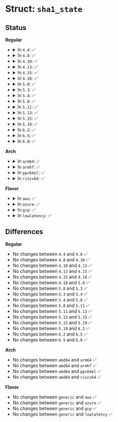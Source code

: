 # Struct: <code>sha1_state</code>

## Status
<b>Regular</b>
<ul>
<li>
<details>
<summary>In <code>4.4</code>: ✅</summary>

```c
struct sha1_state {
    u32 state[5];
    u64 count;
    u8 buffer[64];
};
```
</details>
</li>
<li>
<details>
<summary>In <code>4.8</code>: ✅</summary>

```c
struct sha1_state {
    u32 state[5];
    u64 count;
    u8 buffer[64];
};
```
</details>
</li>
<li>
<details>
<summary>In <code>4.10</code>: ✅</summary>

```c
struct sha1_state {
    u32 state[5];
    u64 count;
    u8 buffer[64];
};
```
</details>
</li>
<li>
<details>
<summary>In <code>4.13</code>: ✅</summary>

```c
struct sha1_state {
    u32 state[5];
    u64 count;
    u8 buffer[64];
};
```
</details>
</li>
<li>
<details>
<summary>In <code>4.15</code>: ✅</summary>

```c
struct sha1_state {
    u32 state[5];
    u64 count;
    u8 buffer[64];
};
```
</details>
</li>
<li>
<details>
<summary>In <code>4.18</code>: ✅</summary>

```c
struct sha1_state {
    u32 state[5];
    u64 count;
    u8 buffer[64];
};
```
</details>
</li>
<li>
<details>
<summary>In <code>5.0</code>: ✅</summary>

```c
struct sha1_state {
    u32 state[5];
    u64 count;
    u8 buffer[64];
};
```
</details>
</li>
<li>
<details>
<summary>In <code>5.3</code>: ✅</summary>

```c
struct sha1_state {
    u32 state[5];
    u64 count;
    u8 buffer[64];
};
```
</details>
</li>
<li>
<details>
<summary>In <code>5.4</code>: ✅</summary>

```c
struct sha1_state {
    u32 state[5];
    u64 count;
    u8 buffer[64];
};
```
</details>
</li>
<li>
<details>
<summary>In <code>5.8</code>: ✅</summary>

```c
struct sha1_state {
    u32 state[5];
    u64 count;
    u8 buffer[64];
};
```
</details>
</li>
<li>
<details>
<summary>In <code>5.11</code>: ✅</summary>

```c
struct sha1_state {
    u32 state[5];
    u64 count;
    u8 buffer[64];
};
```
</details>
</li>
<li>
<details>
<summary>In <code>5.13</code>: ✅</summary>

```c
struct sha1_state {
    u32 state[5];
    u64 count;
    u8 buffer[64];
};
```
</details>
</li>
<li>
<details>
<summary>In <code>5.15</code>: ✅</summary>

```c
struct sha1_state {
    u32 state[5];
    u64 count;
    u8 buffer[64];
};
```
</details>
</li>
<li>
<details>
<summary>In <code>5.19</code>: ✅</summary>

```c
struct sha1_state {
    u32 state[5];
    u64 count;
    u8 buffer[64];
};
```
</details>
</li>
<li>
<details>
<summary>In <code>6.2</code>: ✅</summary>

```c
struct sha1_state {
    u32 state[5];
    u64 count;
    u8 buffer[64];
};
```
</details>
</li>
<li>
<details>
<summary>In <code>6.5</code>: ✅</summary>

```c
struct sha1_state {
    u32 state[5];
    u64 count;
    u8 buffer[64];
};
```
</details>
</li>
<li>
<details>
<summary>In <code>6.8</code>: ✅</summary>

```c
struct sha1_state {
    u32 state[5];
    u64 count;
    u8 buffer[64];
};
```
</details>
</li>
</ul>
<b>Arch</b>
<ul>
<li>
<details>
<summary>In <code>arm64</code>: ✅</summary>

```c
struct sha1_state {
    u32 state[5];
    u64 count;
    u8 buffer[64];
};
```
</details>
</li>
<li>
<details>
<summary>In <code>armhf</code>: ✅</summary>

```c
struct sha1_state {
    u32 state[5];
    u64 count;
    u8 buffer[64];
};
```
</details>
</li>
<li>
<details>
<summary>In <code>ppc64el</code>: ✅</summary>

```c
struct sha1_state {
    u32 state[5];
    u64 count;
    u8 buffer[64];
};
```
</details>
</li>
<li>
<details>
<summary>In <code>riscv64</code>: ✅</summary>

```c
struct sha1_state {
    u32 state[5];
    u64 count;
    u8 buffer[64];
};
```
</details>
</li>
</ul>
<b>Flavor</b>
<ul>
<li>
<details>
<summary>In <code>aws</code>: ✅</summary>

```c
struct sha1_state {
    u32 state[5];
    u64 count;
    u8 buffer[64];
};
```
</details>
</li>
<li>
<details>
<summary>In <code>azure</code>: ✅</summary>

```c
struct sha1_state {
    u32 state[5];
    u64 count;
    u8 buffer[64];
};
```
</details>
</li>
<li>
<details>
<summary>In <code>gcp</code>: ✅</summary>

```c
struct sha1_state {
    u32 state[5];
    u64 count;
    u8 buffer[64];
};
```
</details>
</li>
<li>
<details>
<summary>In <code>lowlatency</code>: ✅</summary>

```c
struct sha1_state {
    u32 state[5];
    u64 count;
    u8 buffer[64];
};
```
</details>
</li>
</ul>

## Differences
<b>Regular</b>
<ul>
<li>
No changes between <code>4.4</code> and <code>4.8</code> ✅
</li>
<li>
No changes between <code>4.8</code> and <code>4.10</code> ✅
</li>
<li>
No changes between <code>4.10</code> and <code>4.13</code> ✅
</li>
<li>
No changes between <code>4.13</code> and <code>4.15</code> ✅
</li>
<li>
No changes between <code>4.15</code> and <code>4.18</code> ✅
</li>
<li>
No changes between <code>4.18</code> and <code>5.0</code> ✅
</li>
<li>
No changes between <code>5.0</code> and <code>5.3</code> ✅
</li>
<li>
No changes between <code>5.3</code> and <code>5.4</code> ✅
</li>
<li>
No changes between <code>5.4</code> and <code>5.8</code> ✅
</li>
<li>
No changes between <code>5.8</code> and <code>5.11</code> ✅
</li>
<li>
No changes between <code>5.11</code> and <code>5.13</code> ✅
</li>
<li>
No changes between <code>5.13</code> and <code>5.15</code> ✅
</li>
<li>
No changes between <code>5.15</code> and <code>5.19</code> ✅
</li>
<li>
No changes between <code>5.19</code> and <code>6.2</code> ✅
</li>
<li>
No changes between <code>6.2</code> and <code>6.5</code> ✅
</li>
<li>
No changes between <code>6.5</code> and <code>6.8</code> ✅
</li>
</ul>
<b>Arch</b>
<ul>
<li>
No changes between <code>amd64</code> and <code>arm64</code> ✅
</li>
<li>
No changes between <code>amd64</code> and <code>armhf</code> ✅
</li>
<li>
No changes between <code>amd64</code> and <code>ppc64el</code> ✅
</li>
<li>
No changes between <code>amd64</code> and <code>riscv64</code> ✅
</li>
</ul>
<b>Flavor</b>
<ul>
<li>
No changes between <code>generic</code> and <code>aws</code> ✅
</li>
<li>
No changes between <code>generic</code> and <code>azure</code> ✅
</li>
<li>
No changes between <code>generic</code> and <code>gcp</code> ✅
</li>
<li>
No changes between <code>generic</code> and <code>lowlatency</code> ✅
</li>
</ul>
